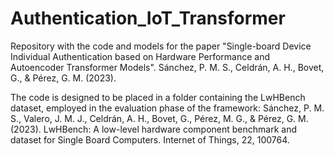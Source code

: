 # Authentication_IoT_Transformer

Repository with the code and models for the paper "Single-board Device Individual Authentication based on Hardware Performance and Autoencoder Transformer Models". Sánchez, P. M. S., Celdrán, A. H., Bovet, G., & Pérez, G. M. (2023).

The code is designed to be placed in a folder containing the LwHBench dataset, employed in the evaluation phase of the framework:
Sánchez, P. M. S., Valero, J. M. J., Celdrán, A. H., Bovet, G., Pérez, M. G., & Pérez, G. M. (2023). LwHBench: A low-level hardware component benchmark and dataset for Single Board Computers. Internet of Things, 22, 100764.

